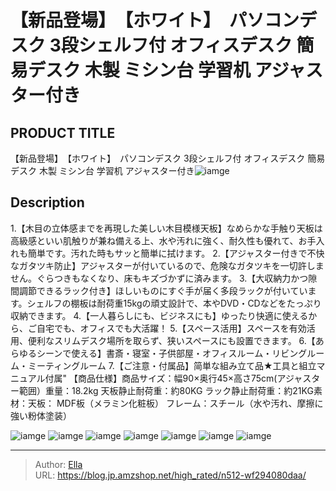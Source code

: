 # 【新品登場】　【ホワイト】　パソコンデスク 3段シェルフ付 オフィスデスク 簡易デスク 木製 ミシン台 学習机 アジャスター付き


## PRODUCT TITLE 

【新品登場】　【ホワイト】　パソコンデスク 3段シェルフ付 オフィスデスク 簡易デスク 木製 ミシン台 学習机 アジャスター付き![iamge](https://b2bfiles1.gigab2b.cn/image/wkseller/301/20230528_725c693a20a4b5cad588a62fdc8e308c.jpg)

## Description

1.【木目の立体感までを再現した美しい木目模様天板】なめらかな手触り天板は高級感といい肌触りが兼ね備える上、水や汚れに強く、耐久性も優れて、お手入れも簡単です。汚れた時もサッと簡単に拭けます。
2.【アジャスター付きで不快なガタツキ防止】アジャスターが付いているので、危険なガタツキを一切許しません。ぐらつきもなくなり、床もキズづかずに済みます。
3.【大収納力かつ隙間調節できるラック付き】ほしいものにすぐ手が届く多段ラックが付いています。シェルフの棚板は耐荷重15kgの頑丈設計で、本やDVD・CDなどをたっぷり収納できます。
4.【一人暮らしにも、ビジネスにも】ゆったり快適に使えるから、ご自宅でも、オフィスでも大活躍！
5.【スペース活用】スペースを有効活用、便利なスリムデスク場所を取らず、狭いスペースにも設置できます。
6.【あらゆるシーンで使える】書斎・寝室・子供部屋・オフィスルーム・リビングルーム・ミーティングルーム
7.【ご注意・付属品】简単な組み立て品★工具と組立マニュアル付属&#34;
【商品仕様】商品サイズ：幅90×奥行45×高さ75cm(アジャスター範囲）重量：18.2kg    天板静止耐荷重：約80KG  ラック静止耐荷重：約21KG素材：天板： MDF板（メラミン化粧板） フレーム：スチール（水や汚れ、摩擦に強い粉体塗装）


![iamge](https://b2bfiles1.gigab2b.cn/image/wkseller/301/20230528_64b74077b041ddb46a3ab8ce4d0a9b5c.jpg)
![iamge](https://b2bfiles1.gigab2b.cn/image/wkseller/301/20230528_69992d55077fa3bdebbb8692a303b3d3.jpg)
![iamge](https://b2bfiles1.gigab2b.cn/image/wkseller/301/20220926_ba9183b2dbdd8d0e8db745a166b69a6c.jpg)
![iamge](https://b2bfiles1.gigab2b.cn/image/wkseller/301/20220926_c0590f49a307f8706557cd965762a8e3.jpg)
![iamge](https://b2bfiles1.gigab2b.cn/image/wkseller/301/20220926_e68a3a0c79e0f2fac638eaaedaf2245e.jpg)
![iamge](https://b2bfiles1.gigab2b.cn/image/wkseller/301/20220801_a4f13fd07c861d90312d29e7f8c03b1f.jpg)
![iamge](https://b2bfiles1.gigab2b.cn/image/wkseller/301/20220801_e7d4417d32aa4554eab51aabbbd05e2c.jpg)


---

> Author: [Ella](https://blog.jp.amzshop.net/)  
> URL: https://blog.jp.amzshop.net/high_rated/n512-wf294080daa/  

